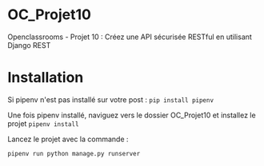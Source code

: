 # OC_Projet10
Openclassrooms - Projet 10 : Créez une API sécurisée RESTful en utilisant Django REST


# Installation 

Si pipenv n'est pas installé sur votre post : 
`pip install pipenv`

Une fois pipenv installé, naviguez vers le dossier OC_Projet10 et installez le projet
`pipenv install`

Lancez le projet avec la commande : 

`pipenv run python manage.py runserver`